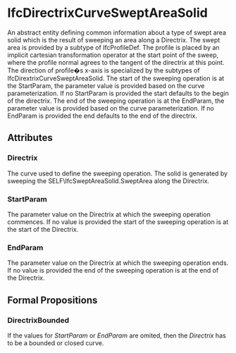 # IfcDirectrixCurveSweptAreaSolid

An abstract entity defining common information about a type of swept area solid which is the result of sweeping an area along a Directrix. The swept area is provided by a subtype of IfcProfileDef. The profile is placed by an implicit cartesian transformation operator at the start point of the sweep, where the profile normal agrees to the tangent of the directrix at this point. The direction of profile�s x-axis is specialized by the subtypes of IfcDirextrixCurveSweptAreaSolid.
The start of the sweeping operation is at the StartParam, the parameter value is provided based on the curve parameterization. If no StartParam is provided the start defaults to the begin of the directrix. The end of the sweeping operation is at the EndParam, the parameter value is provided based on the curve parameterization. If no EndParam is provided the end defaults to the end of the directrix.

## Attributes

### Directrix
The curve used to define the sweeping operation. The solid is generated by sweeping the SELF\IfcSweptAreaSolid.SweptArea along the Directrix.

### StartParam
The parameter value on the Directrix at which the sweeping operation commences. If no value is provided the start of the sweeping operation is at the start of the Directrix.

### EndParam
The parameter value on the Directrix at which the sweeping operation ends. If no value is provided the end of the sweeping operation is at the end of the Directrix.

## Formal Propositions

### DirectrixBounded
If the values for _StartParam_ or _EndParam_ are omited, then the _Directrix_ has to be a bounded or closed curve.
